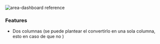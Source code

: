 ![area-dashboard reference](dwck-cei-tool/screenshots/area-dashboard.png)

### Features 
- Dos columnas (se puede plantear el convertirlo en una sola columna, esto en caso de que no )